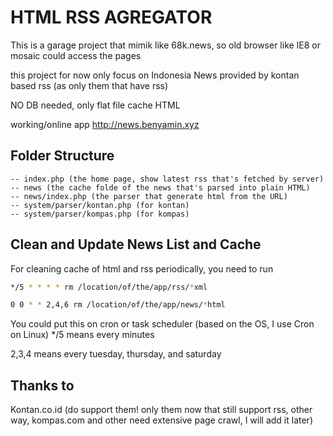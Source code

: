 # HTML RSS AGREGATOR

This is a garage project that mimik like 68k.news, so old browser like IE8 or mosaic could access the pages

this project for now only focus on Indonesia News provided by kontan based rss (as only them that have rss)

NO DB needed, only flat file cache HTML

working/online app http://news.benyamin.xyz

## Folder Structure 

```
-- index.php (the home page, show latest rss that's fetched by server)
-- news (the cache folde of the news that's parsed into plain HTML)
-- news/index.php (the parser that generate html from the URL)
-- system/parser/kontan.php (for kontan)
-- system/parser/kompas.php (for kompas)
```

## Clean and Update News List and Cache

For cleaning cache of html and rss periodically, you need to run 
```bash
*/5 * * * * rm /location/of/the/app/rss/*xml

0 0 * * 2,4,6 rm /location/of/the/app/news/*html
```

You could put this on cron or task scheduler (based on the OS, I use Cron on Linux)
*/5 means every minutes

2,3,4 means every tuesday, thursday, and saturday

## Thanks to 
Kontan.co.id (do support them! only them now that still support rss, other way, kompas.com and other need extensive page crawl, I will add it later)
